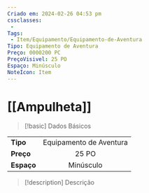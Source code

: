 ```yaml
---
Criado em: 2024-02-26 04:53 pm
cssclasses:
 - 
Tags:
 - Item/Equipamento/Equipamento-de-Aventura
Tipo: Equipamento de Aventura
Preço: 0000200 PC
PreçoVisivel: 25 PO
Espaço: Minúsculo
NoteIcon: Item
---
```

# [[Ampulheta]]

> [!basic] Dados Básicos
> 
|            |     |
| ---------- |:---:|
| **Tipo**   |  Equipamento de Aventura   |
| **Preço**  |   25 PO   |
| **Espaço** |  Minúsculo   |
>
 
> [!description] Descrição
> 
>
